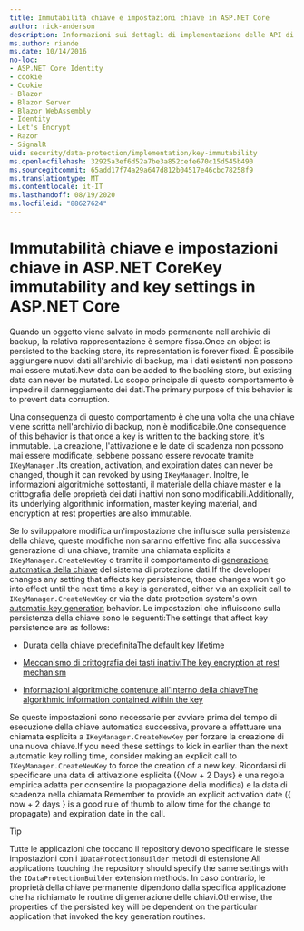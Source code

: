 ```yaml
---
title: Immutabilità chiave e impostazioni chiave in ASP.NET Core
author: rick-anderson
description: Informazioni sui dettagli di implementazione delle API di ASP.NET Core chiave di immutabilità della chiave di protezione dati.
ms.author: riande
ms.date: 10/14/2016
no-loc:
- ASP.NET Core Identity
- cookie
- Cookie
- Blazor
- Blazor Server
- Blazor WebAssembly
- Identity
- Let's Encrypt
- Razor
- SignalR
uid: security/data-protection/implementation/key-immutability
ms.openlocfilehash: 32925a3ef6d52a7be3a852cefe670c15d545b490
ms.sourcegitcommit: 65add17f74a29a647d812b04517e46cbc78258f9
ms.translationtype: MT
ms.contentlocale: it-IT
ms.lasthandoff: 08/19/2020
ms.locfileid: "88627624"
---
```

# <a name="key-immutability-and-key-settings-in-aspnet-core"></a><span data-ttu-id="330f6-103">Immutabilità chiave e impostazioni chiave in ASP.NET Core</span><span class="sxs-lookup"><span data-stu-id="330f6-103">Key immutability and key settings in ASP.NET Core</span></span>

<span data-ttu-id="330f6-104">Quando un oggetto viene salvato in modo permanente nell'archivio di backup, la relativa rappresentazione è sempre fissa.</span><span class="sxs-lookup"><span data-stu-id="330f6-104">Once an object is persisted to the backing store, its representation is forever fixed.</span></span> <span data-ttu-id="330f6-105">È possibile aggiungere nuovi dati all'archivio di backup, ma i dati esistenti non possono mai essere mutati.</span><span class="sxs-lookup"><span data-stu-id="330f6-105">New data can be added to the backing store, but existing data can never be mutated.</span></span> <span data-ttu-id="330f6-106">Lo scopo principale di questo comportamento è impedire il danneggiamento dei dati.</span><span class="sxs-lookup"><span data-stu-id="330f6-106">The primary purpose of this behavior is to prevent data corruption.</span></span>

<span data-ttu-id="330f6-107">Una conseguenza di questo comportamento è che una volta che una chiave viene scritta nell'archivio di backup, non è modificabile.</span><span class="sxs-lookup"><span data-stu-id="330f6-107">One consequence of this behavior is that once a key is written to the backing store, it's immutable.</span></span> <span data-ttu-id="330f6-108">La creazione, l'attivazione e le date di scadenza non possono mai essere modificate, sebbene possano essere revocate tramite `IKeyManager` .</span><span class="sxs-lookup"><span data-stu-id="330f6-108">Its creation, activation, and expiration dates can never be changed, though it can revoked by using `IKeyManager`.</span></span> <span data-ttu-id="330f6-109">Inoltre, le informazioni algoritmiche sottostanti, il materiale della chiave master e la crittografia delle proprietà dei dati inattivi non sono modificabili.</span><span class="sxs-lookup"><span data-stu-id="330f6-109">Additionally, its underlying algorithmic information, master keying material, and encryption at rest properties are also immutable.</span></span>

<span data-ttu-id="330f6-110">Se lo sviluppatore modifica un'impostazione che influisce sulla persistenza della chiave, queste modifiche non saranno effettive fino alla successiva generazione di una chiave, tramite una chiamata esplicita a `IKeyManager.CreateNewKey` o tramite il comportamento di [generazione automatica della chiave](xref:security/data-protection/implementation/key-management#data-protection-implementation-key-management) del sistema di protezione dati.</span><span class="sxs-lookup"><span data-stu-id="330f6-110">If the developer changes any setting that affects key persistence, those changes won't go into effect until the next time a key is generated, either via an explicit call to `IKeyManager.CreateNewKey` or via the data protection system's own [automatic key generation](xref:security/data-protection/implementation/key-management#data-protection-implementation-key-management) behavior.</span></span> <span data-ttu-id="330f6-111">Le impostazioni che influiscono sulla persistenza della chiave sono le seguenti:</span><span class="sxs-lookup"><span data-stu-id="330f6-111">The settings that affect key persistence are as follows:</span></span>

* [<span data-ttu-id="330f6-112">Durata della chiave predefinita</span><span class="sxs-lookup"><span data-stu-id="330f6-112">The default key lifetime</span></span>](xref:security/data-protection/implementation/key-management#data-protection-implementation-key-management)

* [<span data-ttu-id="330f6-113">Meccanismo di crittografia dei tasti inattivi</span><span class="sxs-lookup"><span data-stu-id="330f6-113">The key encryption at rest mechanism</span></span>](xref:security/data-protection/implementation/key-encryption-at-rest)

* [<span data-ttu-id="330f6-114">Informazioni algoritmiche contenute all'interno della chiave</span><span class="sxs-lookup"><span data-stu-id="330f6-114">The algorithmic information contained within the key</span></span>](xref:security/data-protection/configuration/overview#changing-algorithms-with-usecryptographicalgorithms)

<span data-ttu-id="330f6-115">Se queste impostazioni sono necessarie per avviare prima del tempo di esecuzione della chiave automatica successiva, provare a effettuare una chiamata esplicita a `IKeyManager.CreateNewKey` per forzare la creazione di una nuova chiave.</span><span class="sxs-lookup"><span data-stu-id="330f6-115">If you need these settings to kick in earlier than the next automatic key rolling time, consider making an explicit call to `IKeyManager.CreateNewKey` to force the creation of a new key.</span></span> <span data-ttu-id="330f6-116">Ricordarsi di specificare una data di attivazione esplicita ({Now + 2 Days} è una regola empirica adatta per consentire la propagazione della modifica) e la data di scadenza nella chiamata.</span><span class="sxs-lookup"><span data-stu-id="330f6-116">Remember to provide an explicit activation date ({ now + 2 days } is a good rule of thumb to allow time for the change to propagate) and expiration date in the call.</span></span>

>[!TIP]
> <span data-ttu-id="330f6-117">Tutte le applicazioni che toccano il repository devono specificare le stesse impostazioni con i `IDataProtectionBuilder` metodi di estensione.</span><span class="sxs-lookup"><span data-stu-id="330f6-117">All applications touching the repository should specify the same settings with the `IDataProtectionBuilder` extension methods.</span></span> <span data-ttu-id="330f6-118">In caso contrario, le proprietà della chiave permanente dipendono dalla specifica applicazione che ha richiamato le routine di generazione delle chiavi.</span><span class="sxs-lookup"><span data-stu-id="330f6-118">Otherwise, the properties of the persisted key will be dependent on the particular application that invoked the key generation routines.</span></span>
